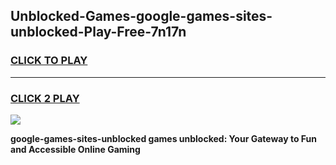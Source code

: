 
## Unblocked-Games-google-games-sites-unblocked-Play-Free-7n17n
<h3>
<a href="https://premium76.site?title=google-games-sites-unblocked&ref=22A">CLICK TO PLAY</a></h3>
<hr>

<h3>
<a href="https://premium76.site?title=google-games-sites-unblocked&ref=22A">CLICK 2 PLAY</a>
  
</h3>

<a href="https://premium76.site?title=google-games-sites-unblocked&ref=22A"><img src="https://clearcache.store/games.png"></a>


**google-games-sites-unblocked games unblocked: Your Gateway to Fun and Accessible Online Gaming**
